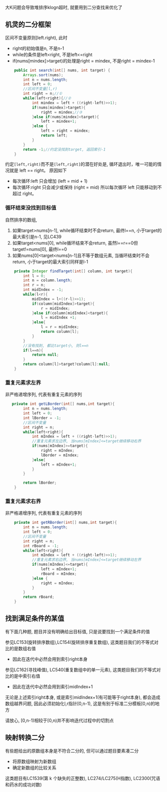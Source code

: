 大K问题会导致堆排序klogn超时, 就要用到二分查找来优化了

## 机灵的二分框架
区间不变量原则[left.right), 此时
- right的初始值是n, 不是n-1
- while的条件是left<right, 不是left<=right
- if(nums[mindex]>target)的处理是right = mindex, 不是right = mindex-1

```java
    public int search(int[] nums, int target) {
        Arrays.sort(nums);
        int n = nums.length;
        int left = 0;
        //区间不变量[l,r)
        int right = n;//①
        while(left<right){//②
            int mindex = left + ((right-left)>>1);
            if(nums[mindex]>target){
                right = mindex;//③
            }else if(nums[mindex]<target){
                left = mindex+1;
            }else {
                left = right = mindex;
                return left;
            }
        }
        return -1;//约定没找到target, 返回索引-1
    }
```
约定`[left,right)`而不是`[left,right]`的潜在好处是, 循环退出时，唯一可能的情况就是 left == right。 原因如下
- 每次循环:left 只会增加 (left = mid + 1)
- 每次循环:right 只会减少或保持 (right = mid)
  所以每次循环 left 只能移动到不超过 right。

### 循环结束没找到目标值
自然排序的数组,
1. 如果target>nums[n-1], while循环结束时不会return, 最终l==n, 小于target的最大索引是n-1, 见LC439 
2. 如果target<nums[0], while循环结束不会return, 虽然l==r==0但target!=nums[0], 最终l==0
3. 如果nums[0]<target<nums[n-1]且不等于数组元素, 当循环结束时不会return, 小于target的最大索引同样是l-1
```java
    private Integer findTarget(int[] column, int target){
        int l = 0;
        int n = column.length;
        int r = n;
        int midIndex = -1;
        while(l<r){
            midIndex = l+((r-l)>>1);
            if(column[midIndex]>target){
                r = midIndex;
            }else if(column[midIndex]<target){
                l = midIndex +1;
            }else{
                l = r = midIndex;
                return column[l];
            }
        }
        //没有找到, 都比target小, 则l==n
        if(l==n){
            return null;
        }
        return column[l]>target?column[l]:null;
    }
```


### 重复元素求左界
非严格递增序列, 代表有重复元素的序列
```java
   private int getLBorder(int[] nums,int target){
        int n = nums.length;
        int left = 0;
        int lBorder = -1;
        //区间不变量
        int right = n;
        while(left<right){
            int mIndex = left + ((right-left)>>1);
            //重复元素求左边界, 当nums[mIndex]<=target继续移动右界
            if(nums[mIndex]>=target){
                right = mIndex;
                lBorder = mIndex;
            }else{
                left = mIndex+1;
            }
        }

        return lBorder;
    }
```
### 重复元素求右界
非严格递增序列, 代表有重复元素的序列
```java
    private int getRBorder(int[] nums,int target){
        int n = nums.length;
        int left = 0;
        //区间不变量
        int right = n;
        int rBoard = -1;
        while(left<right){
            int mIndex = left + ((right-left)>>1);
            //重复元素求右边界, 当nums[mIndex]<=target继续移动左界
            if(nums[mIndex]<=target){
                left = mIndex+1;
                rBoard = mIndex;
            }else {
                right = mIndex;
            }
        }
        return rBoard;
    }
```

## 找到满足条件的某值
有下面几种题, 题目并没有明确给出目标值, 只是说要找到一个满足条件的值

参见LC153(旋转排序数组),LC154(旋转排序重复数组), 这类题目我们的不等式对比的是数组右值
- 因此在迭代中必然会用到索引right本身

参见LC162(寻找峰值), LC540(重复数组中的单一元素), 这类题目我们的不等式对比的是中索引右值
- 因此在迭代中必然会用到索引midIndex+1

无论是上述索引right本身, 或是索引midIndex+1(有可能等于right本身), 都会造成数组越界问题, 因此必须初始化l,r指针[0,n-1), 这是有别于标准二分模板[0,n)的地方

请放心, [0,n-1)相较于[0,n)并不影响迭代过程中的切割点

## 映射转换二分
有些题给出的原数组本身是不符合二分的, 但可以通过题目要素凑二分
- 将原数组映射为新数组
- 确定新数组的比较关系

这类题目有LC1539(第 k 个缺失的正整数), LC274/LC275(H指数), LC2300(咒语和药水的成功对数)

